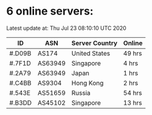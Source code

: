 # 6 online servers:

Latest update at: Thu Jul 23 08:10:10 UTC 2020

| ID | ASN | Server Country | Online |
| -- | --- | -------------- | ------ |
| #.D09B | AS174 | United States | 49 hrs |
| #.7F1D | AS63949 | Singapore | 4 hrs |
| #.2A79 | AS63949 | Japan | 1 hrs |
| #.C4BB | AS9304 | Hong Kong | 2 hrs |
| #.543E | AS51659 | Russia | 54 hrs |
| #.B3DD | AS45102 | Singapore | 13 hrs |

